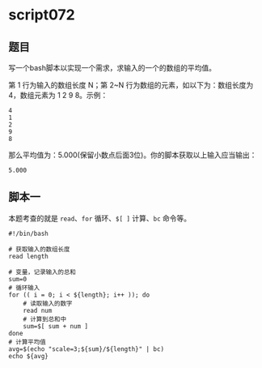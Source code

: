 # script072
## 题目

写一个bash脚本以实现一个需求，求输入的一个的数组的平均值。

第 1 行为输入的数组长度 N；第 2~N 行为数组的元素，如以下为：数组长度为 4，数组元素为 1 2 9 8。示例：
```text
4
1
2
9
8
```

那么平均值为：5.000(保留小数点后面3位)。你的脚本获取以上输入应当输出：
```text
5.000
```





## 脚本一

本题考查的就是 `read`、`for` 循环、`$[ ]` 计算、`bc` 命令等。

```shell
#!/bin/bash

# 获取输入的数组长度
read length

# 变量，记录输入的总和
sum=0
# 循环输入
for (( i = 0; i < ${length}; i++ )); do
	# 读取输入的数字
    read num
    # 计算到总和中
    sum=$[ sum + num ]
done
# 计算平均值
avg=$(echo "scale=3;${sum}/${length}" | bc)
echo ${avg}
```